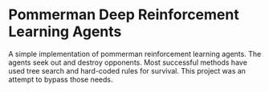 # Pommerman Deep Reinforcement Learning Agents

A simple implementation of pommerman reinforcement learning agents. The agents seek out and destroy opponents. Most successful methods have used tree search and hard-coded rules for survival. This project was an attempt to bypass those needs.
